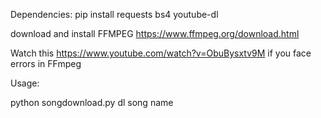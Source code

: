 Dependencies: pip install requests bs4 youtube-dl

download and install FFMPEG   https://www.ffmpeg.org/download.html

Watch this https://www.youtube.com/watch?v=ObuBysxtv9M if you face errors in FFmpeg

Usage:

python songdownload.py dl song name
